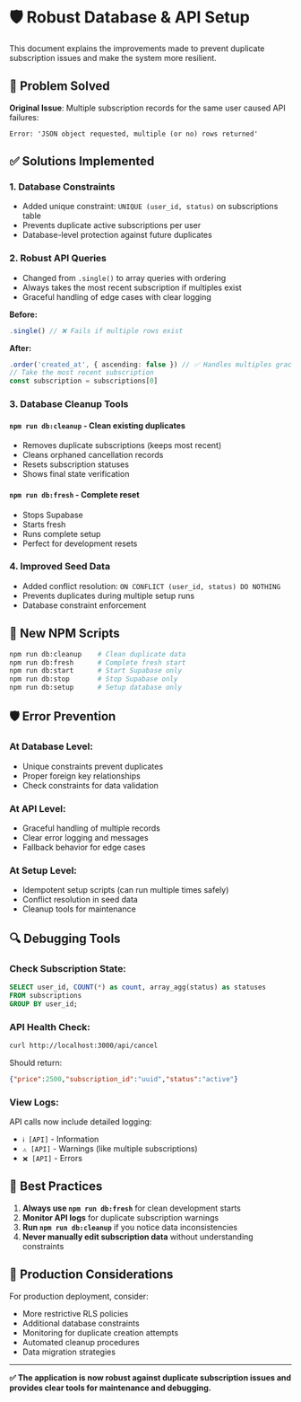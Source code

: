 # 🛡️ Robust Database & API Setup

This document explains the improvements made to prevent duplicate subscription issues and make the system more resilient.

## 🚨 **Problem Solved**

**Original Issue**: Multiple subscription records for the same user caused API failures:
```
Error: 'JSON object requested, multiple (or no) rows returned'
```

## ✅ **Solutions Implemented**

### 1. **Database Constraints**
- Added unique constraint: `UNIQUE (user_id, status)` on subscriptions table
- Prevents duplicate active subscriptions per user
- Database-level protection against future duplicates

### 2. **Robust API Queries**
- Changed from `.single()` to array queries with ordering
- Always takes the most recent subscription if multiples exist
- Graceful handling of edge cases with clear logging

**Before:**
```typescript
.single() // ❌ Fails if multiple rows exist
```

**After:**
```typescript
.order('created_at', { ascending: false }) // ✅ Handles multiples gracefully
// Take the most recent subscription
const subscription = subscriptions[0]
```

### 3. **Database Cleanup Tools**

#### **`npm run db:cleanup`** - Clean existing duplicates
- Removes duplicate subscriptions (keeps most recent)
- Cleans orphaned cancellation records
- Resets subscription statuses
- Shows final state verification

#### **`npm run db:fresh`** - Complete reset
- Stops Supabase
- Starts fresh
- Runs complete setup
- Perfect for development resets

### 4. **Improved Seed Data**
- Added conflict resolution: `ON CONFLICT (user_id, status) DO NOTHING`
- Prevents duplicates during multiple setup runs
- Database constraint enforcement

## 🔧 **New NPM Scripts**

```bash
npm run db:cleanup    # Clean duplicate data
npm run db:fresh      # Complete fresh start
npm run db:start      # Start Supabase only
npm run db:stop       # Stop Supabase only
npm run db:setup      # Setup database only
```

## 🛡️ **Error Prevention**

### **At Database Level:**
- Unique constraints prevent duplicates
- Proper foreign key relationships
- Check constraints for data validation

### **At API Level:**
- Graceful handling of multiple records
- Clear error logging and messages
- Fallback behavior for edge cases

### **At Setup Level:**
- Idempotent setup scripts (can run multiple times safely)
- Conflict resolution in seed data
- Cleanup tools for maintenance

## 🔍 **Debugging Tools**

### **Check Subscription State:**
```sql
SELECT user_id, COUNT(*) as count, array_agg(status) as statuses
FROM subscriptions 
GROUP BY user_id;
```

### **API Health Check:**
```bash
curl http://localhost:3000/api/cancel
```

Should return:
```json
{"price":2500,"subscription_id":"uuid","status":"active"}
```

### **View Logs:**
API calls now include detailed logging:
- `ℹ️ [API]` - Information
- `⚠️ [API]` - Warnings (like multiple subscriptions)
- `❌ [API]` - Errors

## 🚀 **Best Practices**

1. **Always use `npm run db:fresh`** for clean development starts
2. **Monitor API logs** for duplicate subscription warnings
3. **Run `npm run db:cleanup`** if you notice data inconsistencies
4. **Never manually edit subscription data** without understanding constraints

## 🎯 **Production Considerations**

For production deployment, consider:
- More restrictive RLS policies
- Additional database constraints
- Monitoring for duplicate creation attempts
- Automated cleanup procedures
- Data migration strategies

---

**✅ The application is now robust against duplicate subscription issues and provides clear tools for maintenance and debugging.**
